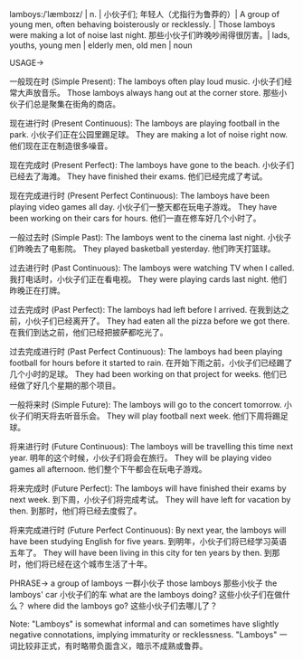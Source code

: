 lamboys:/ˈlæmbɔɪz/ | n. | 小伙子们; 年轻人（尤指行为鲁莽的）|  A group of young men, often behaving boisterously or recklessly. | Those lamboys were making a lot of noise last night. 那些小伙子们昨晚吵闹得很厉害。|  lads, youths, young men |  elderly men, old men | noun

USAGE->

一般现在时 (Simple Present):
The lamboys often play loud music.  小伙子们经常大声放音乐。
Those lamboys always hang out at the corner store. 那些小伙子们总是聚集在街角的商店。


现在进行时 (Present Continuous):
The lamboys are playing football in the park. 小伙子们正在公园里踢足球。
They are making a lot of noise right now.  他们现在正在制造很多噪音。


现在完成时 (Present Perfect):
The lamboys have gone to the beach.  小伙子们已经去了海滩。
They have finished their exams.  他们已经完成了考试。


现在完成进行时 (Present Perfect Continuous):
The lamboys have been playing video games all day.  小伙子们一整天都在玩电子游戏。
They have been working on their cars for hours.  他们一直在修车好几个小时了。


一般过去时 (Simple Past):
The lamboys went to the cinema last night.  小伙子们昨晚去了电影院。
They played basketball yesterday. 他们昨天打篮球。


过去进行时 (Past Continuous):
The lamboys were watching TV when I called.  我打电话时，小伙子们正在看电视。
They were playing cards last night. 他们昨晚正在打牌。


过去完成时 (Past Perfect):
The lamboys had left before I arrived.  在我到达之前，小伙子们已经离开了。
They had eaten all the pizza before we got there.  在我们到达之前，他们已经把披萨都吃光了。


过去完成进行时 (Past Perfect Continuous):
The lamboys had been playing football for hours before it started to rain.  在开始下雨之前，小伙子们已经踢了几个小时的足球。
They had been working on that project for weeks. 他们已经做了好几个星期的那个项目。


一般将来时 (Simple Future):
The lamboys will go to the concert tomorrow.  小伙子们明天将去听音乐会。
They will play football next week. 他们下周将踢足球。


将来进行时 (Future Continuous):
The lamboys will be travelling this time next year.  明年的这个时候，小伙子们将会在旅行。
They will be playing video games all afternoon. 他们整个下午都会在玩电子游戏。


将来完成时 (Future Perfect):
The lamboys will have finished their exams by next week.  到下周，小伙子们将完成考试。
They will have left for vacation by then.  到那时，他们将已经去度假了。


将来完成进行时 (Future Perfect Continuous):
By next year, the lamboys will have been studying English for five years.  到明年，小伙子们将已经学习英语五年了。
They will have been living in this city for ten years by then. 到那时，他们将已经在这个城市生活了十年。


PHRASE->
a group of lamboys 一群小伙子
those lamboys  那些小伙子
the lamboys' car  小伙子们的车
what are the lamboys doing?  这些小伙子们在做什么？
where did the lamboys go?  这些小伙子们去哪儿了？


Note: "Lamboys" is somewhat informal and can sometimes have slightly negative connotations, implying immaturity or recklessness.  "Lamboys" 一词比较非正式，有时略带负面含义，暗示不成熟或鲁莽。
